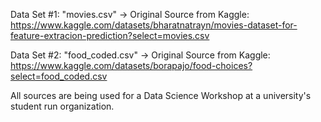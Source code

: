 Data Set #1: "movies.csv" -> Original Source from Kaggle: https://www.kaggle.com/datasets/bharatnatrayn/movies-dataset-for-feature-extracion-prediction?select=movies.csv 

Data Set #2: "food_coded.csv" -> Original Source from Kaggle: https://www.kaggle.com/datasets/borapajo/food-choices?select=food_coded.csv

All sources are being used for a Data Science Workshop at a university's student run organization. 
